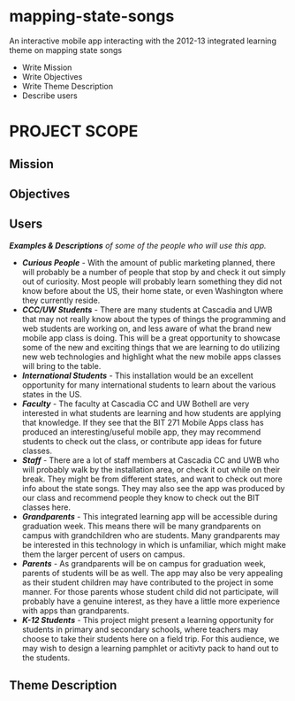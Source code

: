 mapping-state-songs
===================

An interactive mobile app interacting with the 2012-13 integrated learning theme on mapping state songs
* Write Mission
* Write Objectives
* Write Theme Description
* Describe users

# PROJECT SCOPE

Mission
----------
Objectives
----------
Users 
------
_**Examples &amp; Descriptions** of some of the people who will use this app._
* **_Curious People_** - With the amount of public marketing planned, there will probably be a number of people that stop by and check it out simply out of curiosity. Most people will probably learn something they did not know before about the US, their home state, or even Washington where they currently reside.
* **_CCC/UW Students_** - There are many students at Cascadia and UWB that may not really know about the types of things the programming and web students are working on, and less aware of what the brand new mobile app class is doing.  This will be a great opportunity to showcase some of the new and exciting things that we are learning to do utilizing new web technologies and highlight what the new mobile apps classes will bring to the table.
* **_International Students_** - This installation would be an excellent opportunity for many international students to learn about the various states in the US.
* **_Faculty_** - The faculty at Cascadia CC and UW Bothell are very interested in what students are learning and how students are applying that knowledge. If they see that the BIT 271 Mobile Apps class has produced an interesting/useful mobile app, they may recommend students to check out the class, or contribute app ideas for future classes.
* **_Staff_** - There are a lot of staff members at Cascadia CC and UWB who will probably walk by the installation area, or check it out while on their break. They might be from different states, and want to check out more info about the state songs. They may also see the app was produced by our class and recommend people they know to check out the BIT classes here.
* **_Grandparents_** - This integrated learning app will be accessible during graduation week. This means there will be many grandparents on campus with grandchildren who are students. Many grandparents may be interested in this technology in which is unfamiliar, which might make them the larger percent of users on campus.
* **_Parents_** - As grandparents will be on campus for graduation week, parents of students will be as well. The app may also be very appealing as their student children may have contributed to the project in some manner. For those parents whose student child did not participate, will probably have a genuine interest, as they have a little more experience with apps than grandparents.
* **_K-12 Students_** - This project might present a learning opportunity for students in primary and secondary schools, where teachers may choose to take their students here on a field trip. For this audience, we may wish to design a learning pamphlet or acitivty pack to hand out to the students.

Theme Description
-----------------
